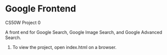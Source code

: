 # Google Frontend
CS50W Project 0

A front end for Google Search, Google Image Search, and Google Advanced Search.

1. To view the project, open index.html on a browser.
